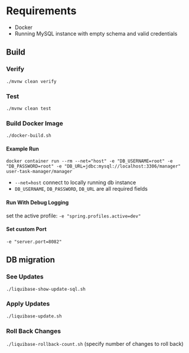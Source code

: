 # Requirements

* Docker
* Running MySQL instance with empty schema and valid credentials

## Build

### Verify

`./mvnw clean verify`

### Test

`./mvnw clean test`

### Build Docker Image

`./docker-build.sh`

#### Example Run

`docker container run --rm --net="host" -e "DB_USERNAME=root" -e "DB_PASSWORD=root" -e "DB_URL=jdbc:mysql://localhost:3306/manager" user-task-manager/manager`

* `--net=host` connect to locally running db instance
* `DB_USERNAME`, `DB_PASSWORD`, `DB_URL` are all required fields
 
#### Run With Debug Logging
 
set the active profile: `-e "spring.profiles.active=dev"`

#### Set custom Port
 
`-e "server.port=8082"`

## DB migration

### See Updates

`./liquibase-show-update-sql.sh`

### Apply Updates

`./liquibase-update.sh`

### Roll Back Changes

`./liquibase-rollback-count.sh` (specify number of changes to roll back)
